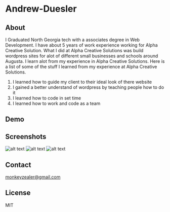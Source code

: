 # Andrew-Duesler

## About
I Graduated North Georgia tech with a associates degree in Web Development. I have about 5 years of work experience working for Alpha Creative Solution. What I did at Alpha Creative Solutions was build wordpress sites for alot of different small businesses and schools around Augusta. I learn alot from my experience in Alpha Creative Solutions. Here is a list of some of the stuff I learned from my experience at Alpha Creative Solutions.
1. I learned how to guide my client to their ideal look of there website
2. I gained a better understand of wordpress by teaching people how to do it
3. I learned how to code in set time
4. I learned how to work and code as a team

## Demo

## Screenshots
![alt text](http://i1065.photobucket.com/albums/u395/monkeyzealer/screenshot%201_zpshnwemaul.png)
![alt text](http://i1065.photobucket.com/albums/u395/monkeyzealer/screenshot%202_zpsqxmnfxb0.png)
![alt text](http://i1065.photobucket.com/albums/u395/monkeyzealer/screenshot%202_zpsjbkrx5tu.png)

## Contact
monkeyzealer@gmail.com

## License
MIT
